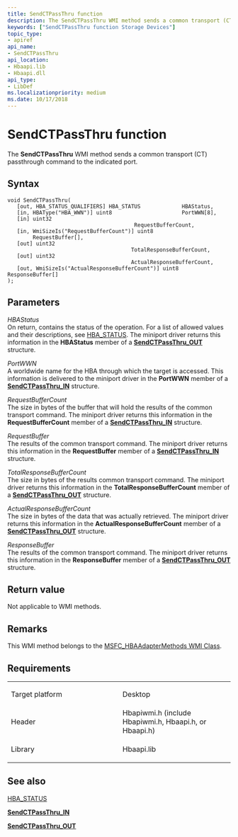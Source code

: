 ```yaml
---
title: SendCTPassThru function
description: The SendCTPassThru WMI method sends a common transport (CT) passthrough command to the indicated port.
keywords: ["SendCTPassThru function Storage Devices"]
topic_type:
- apiref
api_name:
- SendCTPassThru
api_location:
- Hbaapi.lib
- Hbaapi.dll
api_type:
- LibDef
ms.localizationpriority: medium
ms.date: 10/17/2018
---
```


# SendCTPassThru function


The **SendCTPassThru** WMI method sends a common transport (CT) passthrough command to the indicated port.

Syntax
------

```ManagedCPlusPlus
void SendCTPassThru(
   [out, HBA_STATUS_QUALIFIERS] HBA_STATUS             HBAStatus,
   [in, HBAType("HBA_WWN")] uint8                      PortWWN[8],
   [in] uint32                                         RequestBufferCount,
   [in, WmiSizeIs("RequestBufferCount")] uint8         RequestBuffer[],
   [out] uint32                                        TotalResponseBufferCount,
   [out] uint32                                        ActualResponseBufferCount,
   [out, WmiSizeIs("ActualResponseBufferCount")] uint8 ResponseBuffer[]
);
```

Parameters
----------

*HBAStatus*   
On return, contains the status of the operation. For a list of allowed values and their descriptions, see [HBA\_STATUS](hba-status.md). The miniport driver returns this information in the **HBAStatus** member of a [**SendCTPassThru\_OUT**](/windows-hardware/drivers/ddi/hbapiwmi/ns-hbapiwmi-_sendctpassthru_out) structure.

*PortWWN*   
A worldwide name for the HBA through which the target is accessed. This information is delivered to the miniport driver in the **PortWWN** member of a [**SendCTPassThru\_IN**](/windows-hardware/drivers/ddi/hbapiwmi/ns-hbapiwmi-_sendctpassthru_in) structure.

*RequestBufferCount*   
The size in bytes of the buffer that will hold the results of the common transport command. The miniport driver returns this information in the **RequestBufferCount** member of a [**SendCTPassThru\_IN**](/windows-hardware/drivers/ddi/hbapiwmi/ns-hbapiwmi-_sendctpassthru_in) structure.

*RequestBuffer*   
The results of the common transport command. The miniport driver returns this information in the **RequestBuffer** member of a [**SendCTPassThru\_IN**](/windows-hardware/drivers/ddi/hbapiwmi/ns-hbapiwmi-_sendctpassthru_in) structure.

*TotalResponseBufferCount*   
The size in bytes of the results common transport command. The miniport driver returns this information in the **TotalResponseBufferCount** member of a [**SendCTPassThru\_OUT**](/windows-hardware/drivers/ddi/hbapiwmi/ns-hbapiwmi-_sendctpassthru_out) structure.

*ActualResponseBufferCount*   
The size in bytes of the data that was actually retrieved. The miniport driver returns this information in the **ActualResponseBufferCount** member of a [**SendCTPassThru\_OUT**](/windows-hardware/drivers/ddi/hbapiwmi/ns-hbapiwmi-_sendctpassthru_out) structure.

*ResponseBuffer*   
The results of the common transport command. The miniport driver returns this information in the **ResponseBuffer** member of a [**SendCTPassThru\_OUT**](/windows-hardware/drivers/ddi/hbapiwmi/ns-hbapiwmi-_sendctpassthru_out) structure.

Return value
------------

Not applicable to WMI methods.

Remarks
-------

This WMI method belongs to the [MSFC\_HBAAdapterMethods WMI Class](msfc-hbaadaptermethods-wmi-class.md).

Requirements
------------

<table>
<colgroup>
<col width="50%" />
<col width="50%" />
</colgroup>
<tbody>
<tr class="odd">
<td align="left"><p>Target platform</p></td>
<td align="left">Desktop</td>
</tr>
<tr class="even">
<td align="left"><p>Header</p></td>
<td align="left">Hbapiwmi.h (include Hbapiwmi.h, Hbaapi.h, or Hbaapi.h)</td>
</tr>
<tr class="odd">
<td align="left"><p>Library</p></td>
<td align="left">Hbaapi.lib</td>
</tr>
</tbody>
</table>

## <span id="see_also"></span>See also


[HBA\_STATUS](hba-status.md)

[**SendCTPassThru\_IN**](/windows-hardware/drivers/ddi/hbapiwmi/ns-hbapiwmi-_sendctpassthru_in)

[**SendCTPassThru\_OUT**](/windows-hardware/drivers/ddi/hbapiwmi/ns-hbapiwmi-_sendctpassthru_out)

 

